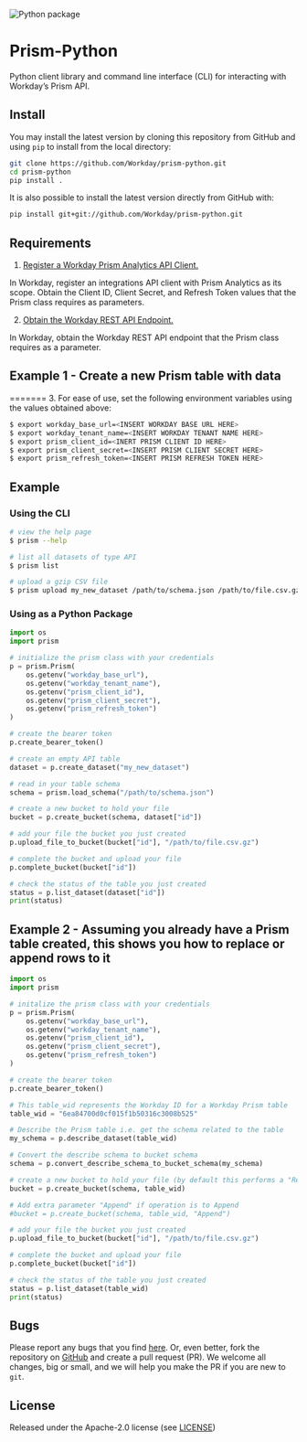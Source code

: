 ![Python package](https://github.com/Workday/prism-python/workflows/Python%20package/badge.svg)

# Prism-Python

Python client library  and command line interface (CLI) for interacting with Workday’s Prism API.

## Install
You may install the latest version by cloning this repository from GitHub
and using `pip` to install from the local directory:

```bash
git clone https://github.com/Workday/prism-python.git
cd prism-python
pip install .
```

It is also possible to install the latest version directly from GitHub with:

```bash
pip install git+git://github.com/Workday/prism-python.git
```

## Requirements

1. [Register a Workday Prism Analytics API Client.](https://doc.workday.com/reader/J1YvI9CYZUWl1U7_PSHyHA/qAugF2pRAGtECVLHKdMO_A)

In Workday, register an integrations API client with Prism Analytics as its
scope. Obtain the Client ID, Client Secret, and Refresh Token values that the
Prism class requires as parameters.

2. [Obtain the Workday REST API Endpoint.](https://doc.workday.com/reader/J1YvI9CYZUWl1U7_PSHyHA/L_RKkfJI6bKu1M2~_mfesQ)

In Workday, obtain the Workday REST API endpoint that the Prism class requires
as a parameter.

## Example 1 - Create a new Prism table with data
=======
3. For ease of use, set the following environment variables using the values obtained above:

```bash
$ export workday_base_url=<INSERT WORKDAY BASE URL HERE>
$ export workday_tenant_name=<INSERT WORKDAY TENANT NAME HERE>
$ export prism_client_id=<INERT PRISM CLIENT ID HERE>
$ export prism_client_secret=<INSERT PRISM CLIENT SECRET HERE>
$ export prism_refresh_token=<INSERT PRISM REFRESH TOKEN HERE>
```

## Example

### Using the CLI

```bash
# view the help page
$ prism --help

# list all datasets of type API
$ prism list

# upload a gzip CSV file
$ prism upload my_new_dataset /path/to/schema.json /path/to/file.csv.gz
```

### Using as a Python Package

```python
import os
import prism

# initialize the prism class with your credentials
p = prism.Prism(
    os.getenv("workday_base_url"),
    os.getenv("workday_tenant_name"),
    os.getenv("prism_client_id"), 
    os.getenv("prism_client_secret"),
    os.getenv("prism_refresh_token")
)

# create the bearer token
p.create_bearer_token()

# create an empty API table
dataset = p.create_dataset("my_new_dataset")

# read in your table schema
schema = prism.load_schema("/path/to/schema.json")

# create a new bucket to hold your file
bucket = p.create_bucket(schema, dataset["id"])

# add your file the bucket you just created
p.upload_file_to_bucket(bucket["id"], "/path/to/file.csv.gz")

# complete the bucket and upload your file
p.complete_bucket(bucket["id"])

# check the status of the table you just created
status = p.list_dataset(dataset["id"])
print(status)
```

## Example 2 - Assuming you already have a Prism table created, this shows you how to replace or append rows to it

```python
import os
import prism

# initalize the prism class with your credentials
p = prism.Prism(
    os.getenv("workday_base_url"),
    os.getenv("workday_tenant_name"),
    os.getenv("prism_client_id"),
    os.getenv("prism_client_secret"),
    os.getenv("prism_refresh_token")
)

# create the bearer token
p.create_bearer_token()

# This table_wid represents the Workday ID for a Workday Prism table
table_wid = "6ea84700d0cf015f1b50316c3008b525"

# Describe the Prism table i.e. get the schema related to the table
my_schema = p.describe_dataset(table_wid)

# Convert the describe schema to bucket schema
schema = p.convert_describe_schema_to_bucket_schema(my_schema)

# create a new bucket to hold your file (by default this performs a "Replace" which replaces the data)
bucket = p.create_bucket(schema, table_wid)

# Add extra parameter "Append" if operation is to Append
#bucket = p.create_bucket(schema, table_wid, "Append")

# add your file the bucket you just created
p.upload_file_to_bucket(bucket["id"], "/path/to/file.csv.gz")

# complete the bucket and upload your file
p.complete_bucket(bucket["id"])

# check the status of the table you just created
status = p.list_dataset(table_wid)
print(status)
```

## Bugs
Please report any bugs that you find [here](https://github.com/Workday/prism-python/issues).
Or, even better, fork the repository on [GitHub](https://github.com/Workday/prism-python)
and create a pull request (PR). We welcome all changes, big or small, and we
will help you make the PR if you are new to `git`.

## License
Released under the Apache-2.0 license (see [LICENSE](https://github.com/Workday/prism-python/blob/master/LICENSE))
